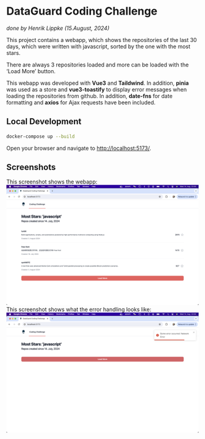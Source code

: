 
# DataGuard Coding Challenge
*done by Henrik Lippke (15.August, 2024)*

This project contains a webapp, which shows the repositories of the last 30 days, which were written with javascript, sorted by the one with the most stars.

There are always 3 repositories loaded and more can be loaded with the ‘Load More’ button.

This webapp was developed with **Vue3** and **Taildwind**.
In addition, **pinia** was used as a store and **vue3-toastify** to display error messages when loading the repositories from github. In addition, **date-fns** for date formatting and **axios** for Ajax requests have been included.


## Local Development

```sh
docker-compose up --build
```

Open your browser and navigate to [http://localhost:5173/](http://localhost:5173/).

## Screenshots

This screenshot shows the webapp:
![Screenshot Success](./screenshot-success.png)
This screenshot shows what the error handling looks like:
![Screenshot Error](./screenshot-error.png)
